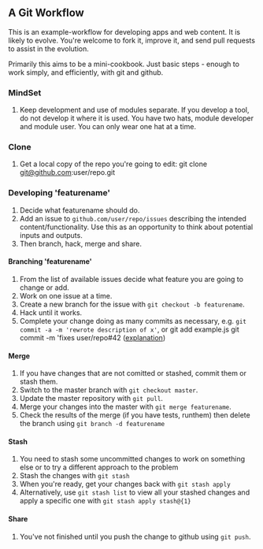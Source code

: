 ## A Git Workflow ##

This is an example-workflow for developing apps and web content.  It is likely to evolve.  You're welcome to fork it, improve it, and send pull requests to assist in the evolution.

Primarily this aims to be a mini-cookbook.  Just basic steps - enough to work simply, and efficiently, with git and github.

### MindSet

1. Keep development and use of modules separate.  If you develop a tool, do not develop it where it is used.  You have two hats, module developer and module user.  You can only wear one hat at a time.

### Clone 

1. Get a local copy of the repo you're going to edit:
    git clone git@github.com:user/repo.git

### Developing 'featurename'
1. Decide what featurename should do.
2. Add an issue to `github.com/user/repo/issues` describing the intended content/functionality.  Use this as an opportunity to think about potential inputs and outputs. 
3. Then branch, hack, merge and share.


#### Branching 'featurename'
 
1. From the list of available issues decide what feature you are going to change or add.
1. Work on one issue at a time.
1. Create a new branch for the issue with `git checkout -b featurename`.
1. Hack until it works.
1. Complete your change doing as many commits as necessary, e.g. `git commit -a -m 'rewrote description of x'`, or 
    git add example.js
    git commit -m 'fixes user/repo#42
([explanation](https://help.github.com/articles/closing-issues-via-commit-messages))
 
#### Merge

1. If you have changes that are not comitted or stashed, commit them or stash them.
1. Switch to the master branch with `git checkout master`.
1. Update the master repository with `git pull`.
1. Merge your changes into the master with `git merge featurename`.
1. Check the results of the merge (if you have tests, runthem) then delete the branch using `git branch -d featurename`

#### Stash

1. You need to stash some uncommitted changes to work on something else or to try a different approach to the problem
1. Stash the changes with `git stash`
1. When you're ready, get your changes back with `git stash apply`
1. Alternatively, use `git stash list` to view all your stashed changes and apply a specific one with `git stash apply stash@{1}`

#### Share

1. You've not finished until you push the change to github using `git push`.

